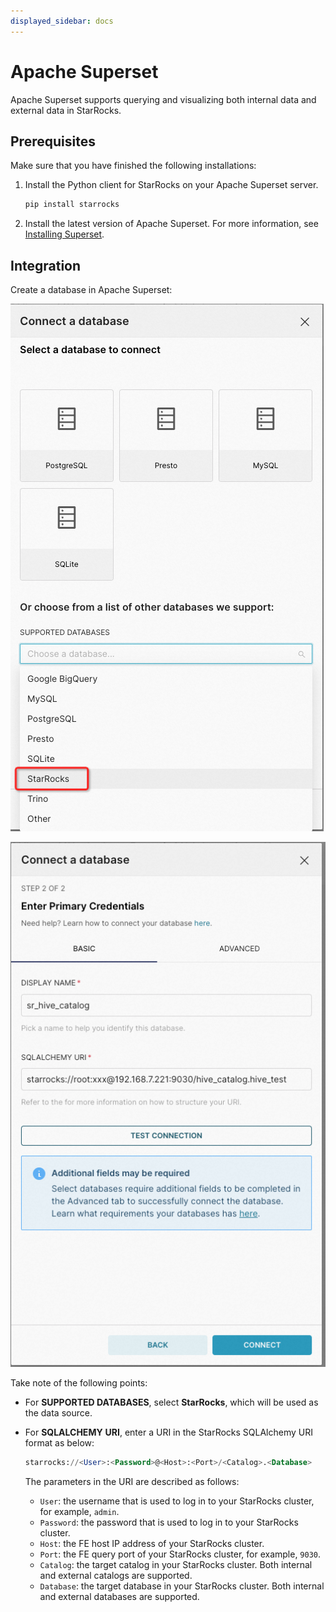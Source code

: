 ```yaml
---
displayed_sidebar: docs
---
```


# Apache Superset

Apache Superset supports querying and visualizing both internal data and external data in StarRocks.

## Prerequisites

Make sure that you have finished the following installations:

1. Install the Python client for StarRocks on your Apache Superset server.

   ```SQL
   pip install starrocks
   ```

2. Install the latest version of Apache Superset. For more information, see [Installing Superset](https://superset.apache.org/docs/intro).

## Integration

Create a database in Apache Superset:

![Apache Superset - 1](../../_assets/BI_superset_1.png)

![Apache Superset - 2](../../_assets/BI_superset_2.png)

 Take note of the following points:

- For **SUPPORTED DATABASES**, select **StarRocks**, which will be used as the data source.
- For **SQLALCHEMY** **URI**, enter a URI in the StarRocks SQLAlchemy URI format as below:

  ```SQL
  starrocks://<User>:<Password>@<Host>:<Port>/<Catalog>.<Database>
  ```

  The parameters in the URI are described as follows:

  - `User`: the username that is used to log in to your StarRocks cluster, for example, `admin`.
  - `Password`: the password that is used to log in to your StarRocks cluster.
  - `Host`: the FE host IP address of your StarRocks cluster.
  - `Port`: the FE query port of your StarRocks cluster, for example, `9030`.
  - `Catalog`: the target catalog in your StarRocks cluster. Both internal and external catalogs are supported.
  - `Database`: the target database in your StarRocks cluster. Both internal and external databases are supported.
  
